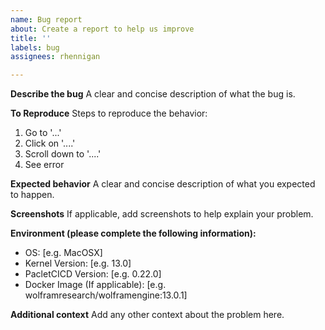 ```yaml
---
name: Bug report
about: Create a report to help us improve
title: ''
labels: bug
assignees: rhennigan

---
```


**Describe the bug**
A clear and concise description of what the bug is.

**To Reproduce**
Steps to reproduce the behavior:
1. Go to '...'
2. Click on '....'
3. Scroll down to '....'
4. See error

**Expected behavior**
A clear and concise description of what you expected to happen.

**Screenshots**
If applicable, add screenshots to help explain your problem.

**Environment (please complete the following information):**
 - OS: [e.g. MacOSX]
 - Kernel Version: [e.g. 13.0]
 - PacletCICD Version: [e.g. 0.22.0]
 - Docker Image (If applicable): [e.g. wolframresearch/wolframengine:13.0.1]

**Additional context**
Add any other context about the problem here.
